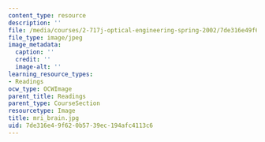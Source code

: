 ```yaml
---
content_type: resource
description: ''
file: /media/courses/2-717j-optical-engineering-spring-2002/7de316e49f620b5739ec194afc4113c6_mri_brain.jpg
file_type: image/jpeg
image_metadata:
  caption: ''
  credit: ''
  image-alt: ''
learning_resource_types:
- Readings
ocw_type: OCWImage
parent_title: Readings
parent_type: CourseSection
resourcetype: Image
title: mri_brain.jpg
uid: 7de316e4-9f62-0b57-39ec-194afc4113c6
---
```

